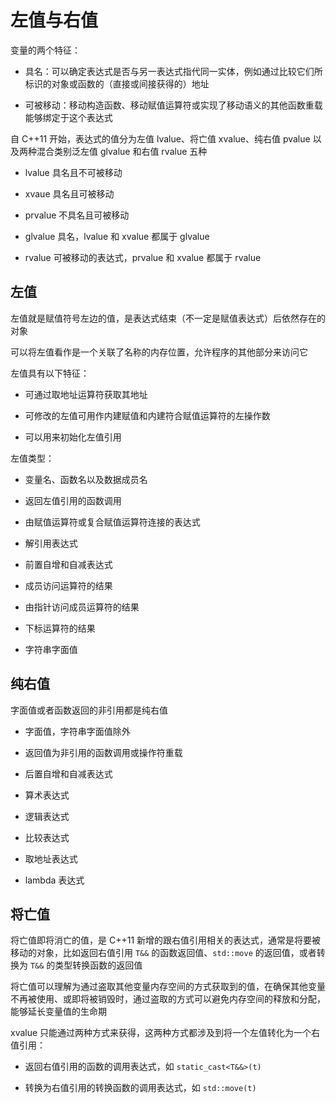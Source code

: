 # 左值与右值

变量的两个特征：

- 具名：可以确定表达式是否与另一表达式指代同一实体，例如通过比较它们所标识的对象或函数的（直接或间接获得的）地址

- 可被移动：移动构造函数、移动赋值运算符或实现了移动语义的其他函数重载能够绑定于这个表达式

自 C++11 开始，表达式的值分为左值 lvalue、将亡值 xvalue、纯右值 pvalue 以及两种混合类别泛左值 glvalue 和右值 rvalue 五种

- lvalue 具名且不可被移动

- xvaue 具名且可被移动

- prvalue 不具名且可被移动

- glvalue 具名，lvalue 和 xvalue 都属于 glvalue

- rvalue 可被移动的表达式，prvalue 和 xvalue 都属于 rvalue

## 左值

左值就是赋值符号左边的值，是表达式结束（不一定是赋值表达式）后依然存在的对象

可以将左值看作是一个关联了名称的内存位置，允许程序的其他部分来访问它

左值具有以下特征：

- 可通过取地址运算符获取其地址

- 可修改的左值可用作内建赋值和内建符合赋值运算符的左操作数

- 可以用来初始化左值引用

左值类型：

- 变量名、函数名以及数据成员名

- 返回左值引用的函数调用

- 由赋值运算符或复合赋值运算符连接的表达式

- 解引用表达式

- 前置自增和自减表达式

- 成员访问运算符的结果

- 由指针访问成员运算符的结果

- 下标运算符的结果

- 字符串字面值

## 纯右值

字面值或者函数返回的非引用都是纯右值

- 字面值，字符串字面值除外

- 返回值为非引用的函数调用或操作符重载

- 后置自增和自减表达式

- 算术表达式

- 逻辑表达式

- 比较表达式

- 取地址表达式

- lambda 表达式

## 将亡值

将亡值即将消亡的值，是 C++11 新增的跟右值引用相关的表达式，通常是将要被移动的对象，比如返回右值引用 `T&&` 的函数返回值、`std::move` 的返回值，或者转换为 `T&&` 的类型转换函数的返回值

将亡值可以理解为通过盗取其他变量内存空间的方式获取到的值，在确保其他变量不再被使用、或即将被销毁时，通过盗取的方式可以避免内存空间的释放和分配，能够延长变量值的生命期

xvalue 只能通过两种方式来获得，这两种方式都涉及到将一个左值转化为一个右值引用：

- 返回右值引用的函数的调用表达式，如 `static_cast<T&&>(t)`

- 转换为右值引用的转换函数的调用表达式，如 `std::move(t)`

